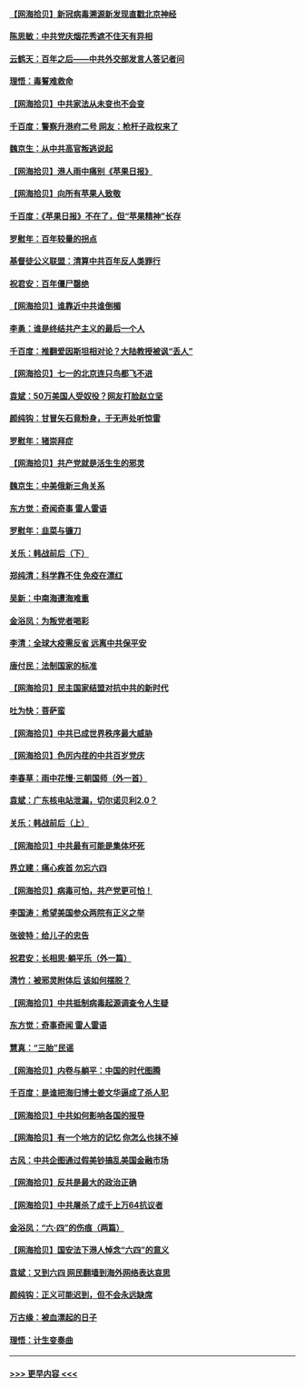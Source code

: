 #### [【网海拾贝】新冠病毒溯源新发现直戳北京神经](../pages/nsc993/n13052425.md?t=06282302) 
#### [陈思敏：中共党庆烟花秀遮不住天有异相](../pages/nsc993/n13052020.md?t=06282302) 
#### [云鹤天：百年之后——中共外交部发言人答记者问](../pages/nsc993/n13051604.md?t=06282302) 
#### [理悟：毒誓难救命](../pages/nsc993/n13051601.md?t=06282302) 
#### [【网海拾贝】中共家法从未变也不会变](../pages/nsc993/n13050366.md?t=06282302) 
#### [千百度：警察升港府二号 网友：枪杆子政权来了](../pages/nsc993/n13050261.md?t=06282302) 
#### [魏京生：从中共高官叛逃说起](../pages/nsc993/n13048997.md?t=06282302) 
#### [【网海拾贝】港人雨中痛别《苹果日报》](../pages/nsc993/n13048941.md?t=06282302) 
#### [【网海拾贝】向所有苹果人致敬](../pages/nsc993/n13046795.md?t=06282302) 
#### [千百度：《苹果日报》不在了，但“苹果精神”长存](../pages/nsc993/n13046703.md?t=06282302) 
#### [罗慰年：百年较量的拐点](../pages/nsc993/n13046542.md?t=06282302) 
#### [基督徒公义联盟：清算中共百年反人类罪行](../pages/nsc993/n13046499.md?t=06282302) 
#### [祝君安：百年僵尸罄绝](../pages/nsc993/n13045595.md?t=06282302) 
#### [【网海拾贝】谁靠近中共谁倒楣](../pages/nsc993/n13044667.md?t=06282302) 
#### [李勇：谁是终结共产主义的最后一个人](../pages/nsc993/n13044397.md?t=06282302) 
#### [千百度：推翻爱因斯坦相对论？大陆教授被讽“丢人”](../pages/nsc993/n13043908.md?t=06282302) 
#### [【网海拾贝】七一的北京连只鸟都飞不进](../pages/nsc993/n13041377.md?t=06282302) 
#### [袁斌：50万美国人受奴役？网友打脸赵立坚](../pages/nsc993/n13041330.md?t=06282302) 
#### [颜纯钩：甘冒矢石竟粉身，于无声处听惊雷](../pages/nsc993/n13041140.md?t=06282302) 
#### [罗慰年：猪崇拜症](../pages/nsc993/n13041071.md?t=06282302) 
#### [【网海拾贝】共产党就是活生生的邪灵](../pages/nsc993/n13036627.md?t=06282302) 
#### [魏京生：中美俄新三角关系](../pages/nsc993/n13035986.md?t=06282302) 
#### [东方觉：奇闻奇事 雷人雷语](../pages/nsc993/n13035878.md?t=06282302) 
#### [罗慰年：韭菜与镰刀](../pages/nsc993/n13034374.md?t=06282302) 
#### [关乐：韩战前后（下）](../pages/nsc993/n13034113.md?t=06282302) 
#### [郑纯清：科学靠不住 免疫在漂红](../pages/nsc993/n13034093.md?t=06282302) 
#### [吴新：中南海遭海难重](../pages/nsc993/n13034084.md?t=06282302) 
#### [金浴凤：为叛党者喝彩](../pages/nsc993/n13034058.md?t=06282302) 
#### [李清：全球大疫需反省 远离中共保平安](../pages/nsc993/n13033784.md?t=06282302) 
#### [唐付民：法制国家的标准](../pages/nsc993/n13032944.md?t=06282302) 
#### [【网海拾贝】民主国家结盟对抗中共的新时代](../pages/nsc993/n13031717.md?t=06282302) 
#### [吐为快：菩萨蛮](../pages/nsc993/n13030033.md?t=06282302) 
#### [【网海拾贝】中共已成世界秩序最大威胁](../pages/nsc993/n13028138.md?t=06282302) 
#### [【网海拾贝】色厉内荏的中共百岁党庆](../pages/nsc993/n13025582.md?t=06282302) 
#### [李春草：雨中花慢‧三朝国师（外一首）](../pages/nsc993/n13025567.md?t=06282302) 
#### [袁斌：广东核电站泄漏，切尔诺贝利2.0？](../pages/nsc993/n13025475.md?t=06282302) 
#### [关乐：韩战前后（上）](../pages/nsc993/n13025387.md?t=06282302) 
#### [【网海拾贝】中共最有可能是集体坏死](../pages/nsc993/n13023101.md?t=06282302) 
#### [界立建：痛心疾首 勿忘六四](../pages/nsc993/n13022339.md?t=06282302) 
#### [【网海拾贝】病毒可怕，共产党更可怕！](../pages/nsc993/n13020728.md?t=06282302) 
#### [李国涛：希望美国参众两院有正义之举](../pages/nsc993/n13020674.md?t=06282302) 
#### [张彼特：给儿子的忠告](../pages/nsc993/n13018934.md?t=06282302) 
#### [祝君安：长相思‧躺平乐（外一篇）](../pages/nsc993/n13018923.md?t=06282302) 
#### [清竹：被邪灵附体后 该如何摆脱？](../pages/nsc993/n13018877.md?t=06282302) 
#### [【网海拾贝】中共抵制病毒起源调查令人生疑](../pages/nsc993/n13017785.md?t=06282302) 
#### [东方觉：奇事奇闻 雷人雷语](../pages/nsc993/n13017577.md?t=06282302) 
#### [慧真：“三胎”民谣](../pages/nsc993/n13017394.md?t=06282302) 
#### [【网海拾贝】内卷与躺平：中国的时代图腾](../pages/nsc993/n13016128.md?t=06282302) 
#### [千百度：是谁把海归博士姜文华逼成了杀人犯](../pages/nsc993/n13015218.md?t=06282302) 
#### [【网海拾贝】中共如何影响各国的报导](../pages/nsc993/n13012599.md?t=06282302) 
#### [【网海拾贝】有一个地方的记忆 你怎么也抹不掉](../pages/nsc993/n13009802.md?t=06282302) 
#### [古风：中共企图通过假美钞搞乱美国金融市场](../pages/nsc993/n13009626.md?t=06282302) 
#### [【网海拾贝】反共是最大的政治正确](../pages/nsc993/n13007051.md?t=06282302) 
#### [【网海拾贝】中共屠杀了成千上万64抗议者](../pages/nsc993/n13002713.md?t=06282302) 
#### [金浴凤：“六·四”的伤痕（两篇）](../pages/nsc993/n13001719.md?t=06282302) 
#### [【网海拾贝】国安法下港人悼念“六四”的意义](../pages/nsc993/n13001039.md?t=06282302) 
#### [袁斌：又到六四 网民翻墙到海外网络表达哀思](../pages/nsc993/n13000995.md?t=06282302) 
#### [颜纯钩：正义可能迟到，但不会永远缺席](../pages/nsc993/n13000920.md?t=06282302) 
#### [万古缘：被血漂起的日子](../pages/nsc993/n13000914.md?t=06282302) 
#### [理悟：计生变奏曲](../pages/nsc993/n13000414.md?t=06282302) 

----
#### [ >>> 更早内容 <<< ](../indexes/nsc993-earlier.md)

